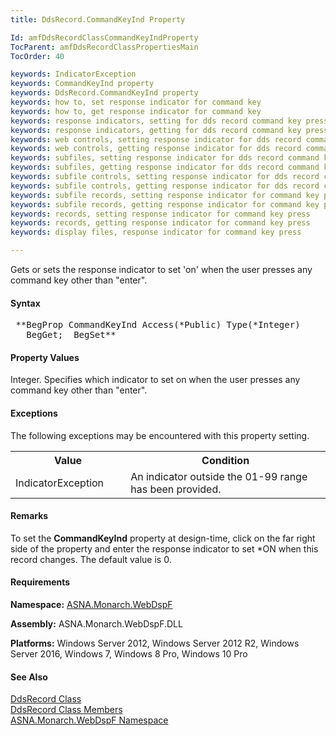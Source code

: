 ```yaml
---
title: DdsRecord.CommandKeyInd Property

Id: amfDdsRecordClassCommandKeyIndProperty
TocParent: amfDdsRecordClassPropertiesMain
TocOrder: 40

keywords: IndicatorException
keywords: CommandKeyInd property
keywords: DdsRecord.CommandKeyInd property
keywords: how to, set response indicator for command key
keywords: how to, get response indicator for command key
keywords: response indicators, setting for dds record command key press
keywords: response indicators, getting for dds record command key press
keywords: web controls, setting response indicator for dds record command key press
keywords: web controls, getting response indicator for dds record command key press
keywords: subfiles, setting response indicator for dds record command key press
keywords: subfiles, getting response indicator for dds record command key press
keywords: subfile controls, setting response indicator for dds record command key press
keywords: subfile controls, getting response indicator for dds record command key press
keywords: subfile records, setting response indicator for command key press
keywords: subfile records, getting response indicator for command key press
keywords: records, setting response indicator for command key press
keywords: records, getting response indicator for command key press
keywords: display files, response indicator for command key press

---
```


Gets or sets the response indicator to set 'on' when the user presses any command key other than "enter".

#### Syntax
<pre class="prettyprint"> **BegProp CommandKeyInd Access(*Public) Type(*Integer)
   BegGet;  BegSet** </pre>

#### Property Values
Integer. Specifies which indicator to set on when the user presses any command key other than "enter".
<!--mine -->

#### Exceptions
The following exceptions may be encountered with this property setting.
<table class="mytable" cellspacing="0" cellpadding="4" width="70%">
          <colgroup><col width="20%" /><col width="50%" />
          </colgroup>
          <tr><th>Value</th>
           <th>Condition</th>
          </tr>
          <tr>
            <td style="height: 31px">IndicatorException</td>
            <td style="height: 31px">An indicator outside the
            01-99 range has been provided.</td>
          </tr>
</table>

#### Remarks
To set the **CommandKeyInd** property at design-time, click on the far right side of the property and enter the response indicator to set *ON when this record changes. The default value is 0.

#### Requirements
**Namespace:** [ASNA.Monarch.WebDspF](amfWebDspFNamespace.html)

**Assembly:** ASNA.Monarch.WebDspF.DLL

**Platforms:** Windows Server 2012, Windows Server 2012 R2, Windows Server 2016, Windows 7, Windows 8 Pro, Windows 10 Pro

#### See Also
[DdsRecord Class](amfDdsRecordClass.html) <br /> [ DdsRecord Class Members](amfDdsRecordClassMembers.html) <br /> [ ASNA.Monarch.WebDspF Namespace](amfWebDspFNamespace.html) 
